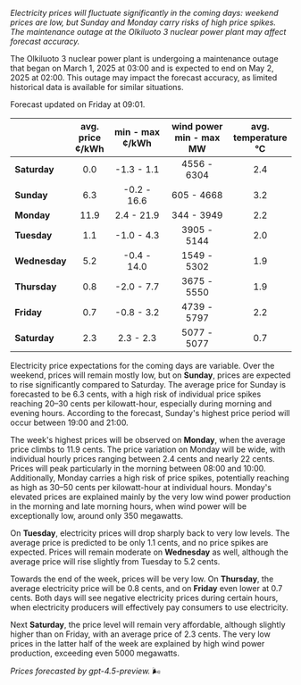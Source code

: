 *Electricity prices will fluctuate significantly in the coming days: weekend prices are low, but Sunday and Monday carry risks of high price spikes. The maintenance outage at the Olkiluoto 3 nuclear power plant may affect forecast accuracy.*

The Olkiluoto 3 nuclear power plant is undergoing a maintenance outage that began on March 1, 2025 at 03:00 and is expected to end on May 2, 2025 at 02:00. This outage may impact the forecast accuracy, as limited historical data is available for similar situations.

Forecast updated on Friday at 09:01.

|              | avg.<br>price<br>¢/kWh | min - max<br>¢/kWh | wind power<br>min - max<br>MW | avg.<br>temperature<br>°C |
|:-------------|:----------------------:|:------------------:|:-----------------------------:|:-------------------------:|
| **Saturday** |          0.0           |     -1.3 - 1.1     |          4556 - 6304          |            2.4            |
| **Sunday**   |          6.3           |    -0.2 - 16.6     |           605 - 4668          |            3.2            |
| **Monday**   |          11.9          |     2.4 - 21.9     |           344 - 3949          |            2.2            |
| **Tuesday**  |          1.1           |     -1.0 - 4.3     |          3905 - 5144          |            2.0            |
| **Wednesday**|          5.2           |     -0.4 - 14.0    |          1549 - 5302          |            1.9            |
| **Thursday** |          0.8           |     -2.0 - 7.7     |          3675 - 5550          |            1.9            |
| **Friday**   |          0.7           |     -0.8 - 3.2     |          4739 - 5797          |            2.2            |
| **Saturday** |          2.3           |      2.3 - 2.3     |          5077 - 5077          |            0.7            |

Electricity price expectations for the coming days are variable. Over the weekend, prices will remain mostly low, but on **Sunday**, prices are expected to rise significantly compared to Saturday. The average price for Sunday is forecasted to be 6.3 cents, with a high risk of individual price spikes reaching 20–30 cents per kilowatt-hour, especially during morning and evening hours. According to the forecast, Sunday's highest price period will occur between 19:00 and 21:00.

The week's highest prices will be observed on **Monday**, when the average price climbs to 11.9 cents. The price variation on Monday will be wide, with individual hourly prices ranging between 2.4 cents and nearly 22 cents. Prices will peak particularly in the morning between 08:00 and 10:00. Additionally, Monday carries a high risk of price spikes, potentially reaching as high as 30–50 cents per kilowatt-hour at individual hours. Monday's elevated prices are explained mainly by the very low wind power production in the morning and late morning hours, when wind power will be exceptionally low, around only 350 megawatts.

On **Tuesday**, electricity prices will drop sharply back to very low levels. The average price is predicted to be only 1.1 cents, and no price spikes are expected. Prices will remain moderate on **Wednesday** as well, although the average price will rise slightly from Tuesday to 5.2 cents.

Towards the end of the week, prices will be very low. On **Thursday**, the average electricity price will be 0.8 cents, and on **Friday** even lower at 0.7 cents. Both days will see negative electricity prices during certain hours, when electricity producers will effectively pay consumers to use electricity.

Next **Saturday**, the price level will remain very affordable, although slightly higher than on Friday, with an average price of 2.3 cents. The very low prices in the latter half of the week are explained by high wind power production, exceeding even 5000 megawatts.

*Prices forecasted by gpt-4.5-preview.* 🌬️
